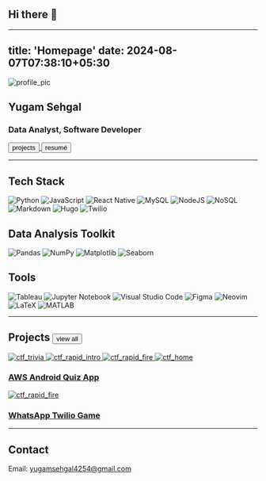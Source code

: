 ## Hi there 👋

---
title: 'Homepage'
date: 2024-08-07T07:38:10+05:30
---

<div class="profile-header">

![profile_pic](/assets/profile_picture.webp)
<div>

## Yugam Sehgal
### Data Analyst, Software Developer

<a href="/projects" target=”_blank”>
  <button class="profile-btn">projects</button>
</a>
<a href="/assets/YugamSehgal_resume.pdf" target=”_blank”>
  <button class="profile-btn">resumé</button>
</a>

</div>

</div>

---

## Tech Stack

![Python](https://img.shields.io/badge/python-3670A0?style=for-the-badge&logo=python&logoColor=ffdd54)
![JavaScript](https://img.shields.io/badge/javascript-%23323330.svg?style=for-the-badge&logo=javascript&logoColor=%23F7DF1E)
![React Native](https://img.shields.io/badge/react_native-%2320232a.svg?style=for-the-badge&logo=react&logoColor=%2361DAFB)
![MySQL](https://img.shields.io/badge/mysql-4479A1.svg?style=for-the-badge&logo=mysql&logoColor=white)
![NodeJS](https://img.shields.io/badge/node.js-6DA55F?style=for-the-badge&logo=node.js&logoColor=white)
![NoSQL](https://img.shields.io/badge/NoSQL-fff?style=for-the-badge)
![Markdown](https://img.shields.io/badge/markdown-%23000000.svg?style=for-the-badge&logo=markdown&logoColor=white)
![Hugo](https://img.shields.io/badge/Hugo-black.svg?style=for-the-badge&logo=Hugo)
![Twilio](https://img.shields.io/badge/Twilio-F22F46?style=for-the-badge&logo=Twilio&logoColor=white)

## Data Analysis Toolkit

![Pandas](https://img.shields.io/badge/pandas-%23150458.svg?style=for-the-badge&logo=pandas&logoColor=white)
![NumPy](https://img.shields.io/badge/numpy-%23013243.svg?style=for-the-badge&logo=numpy&logoColor=white)
![Matplotlib](https://img.shields.io/badge/Matplotlib-%23ffffff.svg?style=for-the-badge&logo=Matplotlib&logoColor=black)
![Seaborn](https://img.shields.io/badge/Seaborn-%23ffffff.svg?style=for-the-badge)

## Tools

![Tableau](https://img.shields.io/badge/tableau-black.svg?style=for-the-badge&logo=tableau&logoColor=white)
![Jupyter Notebook](https://img.shields.io/badge/jupyter-%23FA0F00.svg?style=for-the-badge&logo=jupyter&logoColor=white)
![Visual Studio Code](https://img.shields.io/badge/Visual%20Studio%20Code-0078d7.svg?style=for-the-badge&logo=visual-studio-code&logoColor=white)
![Figma](https://img.shields.io/badge/figma-%23F24E1E.svg?style=for-the-badge&logo=figma&logoColor=white)
![Neovim](https://img.shields.io/badge/NeoVim-%2357A143.svg?&style=for-the-badge&logo=neovim&logoColor=white)
![LaTeX](https://img.shields.io/badge/latex-%23008080.svg?style=for-the-badge&logo=latex&logoColor=white)
![MATLAB](https://img.shields.io/badge/matlab-%23ffffff.svg?style=for-the-badge)

---
## Projects <a href="/projects" target=”_blank”><button class="projects-btn">view all</button></a>

<div class="projects">
  <a href="https://github.com/AnshumanKhatri14/CTF-Cosmos-Trivia-and-Facts" target="_blank">
  <div>
  <div class="proj" id="ctf">

  ![ctf_trivia](/assets/projects/ctf_space_trivia_page.webp)
  ![ctf_rapid_intro](/assets/projects/ctf_rapid_fire_page.webp)
  ![ctf_rapid_fire](/assets/projects/ctf_rapid_fire_game_page.webp)
  ![ctf_home](/assets/projects/ctf_home_page.webp)

  </div>

  ### AWS Android Quiz App
  </div>
  </a>
  
  <!--  -->
  <a href="https://github.com/yugamsehgal/wa-tictactoe" target="_blank">
  <div>
  <div class="proj" id="wattt">

  ![ctf_rapid_fire](/assets/projects/ctf_rapid_fire_game_page.webp)
  
  </div>

  ### WhatsApp Twilio Game
  </div>
  </a>

</div>


---

## Contact

Email: <yugamsehgal4254@gmail.com>


<!--
**yugamsehgal/yugamsehgal** is a ✨ _special_ ✨ repository because its `README.md` (this file) appears on your GitHub profile.

Here are some ideas to get you started:

- 🔭 I’m currently working on ...
- 🌱 I’m currently learning ...
- 👯 I’m looking to collaborate on ...
- 🤔 I’m looking for help with ...
- 💬 Ask me about ...
- 📫 How to reach me: ...
- 😄 Pronouns: ...
- ⚡ Fun fact: ...
-->
